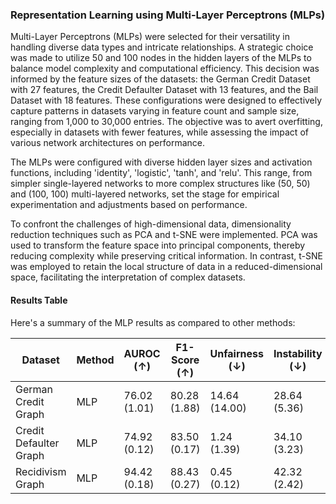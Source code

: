 ### Representation Learning using Multi-Layer Perceptrons (MLPs)

Multi-Layer Perceptrons (MLPs) were selected for their versatility in handling diverse data types and intricate relationships. A strategic choice was made to utilize 50 and 100 nodes in the hidden layers of the MLPs to balance model complexity and computational efficiency. This decision was informed by the feature sizes of the datasets: the German Credit Dataset with 27 features, the Credit Defaulter Dataset with 13 features, and the Bail Dataset with 18 features. These configurations were designed to effectively capture patterns in datasets varying in feature count and sample size, ranging from 1,000 to 30,000 entries. The objective was to avert overfitting, especially in datasets with fewer features, while assessing the impact of various network architectures on performance.

The MLPs were configured with diverse hidden layer sizes and activation functions, including 'identity', 'logistic', 'tanh', and 'relu'. This range, from simpler single-layered networks to more complex structures like (50, 50) and (100, 100) multi-layered networks, set the stage for empirical experimentation and adjustments based on performance. 

To confront the challenges of high-dimensional data, dimensionality reduction techniques such as PCA and t-SNE were implemented. PCA was used to transform the feature space into principal components, thereby reducing complexity while preserving critical information. In contrast, t-SNE was employed to retain the local structure of data in a reduced-dimensional space, facilitating the interpretation of complex datasets.

#### Results Table

Here's a summary of the MLP results as compared to other methods:

| Dataset | Method | AUROC (↑) | F1-Score (↑) | Unfairness (↓) | Instability (↓) | ΔSP (↓) | ΔEO (↓) |
|---------|--------|-----------|--------------|----------------|-----------------|---------|---------|
| German Credit Graph | MLP | 76.02 (1.01) | 80.28 (1.88) | 14.64 (14.00) | 28.64 (5.36) | 28.49 (3.21) | 17.65 (2.95) |
| Credit Defaulter Graph | MLP | 74.92 (0.12) | 83.50 (0.17) | 1.24 (1.39) | 34.10 (3.23) | 15.78 (0.53) | 13.38 (0.75) |
| Recidivism Graph | MLP | 94.42 (0.18) | 88.43 (0.27) | 0.45 (0.12) | 42.32 (2.42) | 2.42 (0.28) | 3.57 (0.58) |
